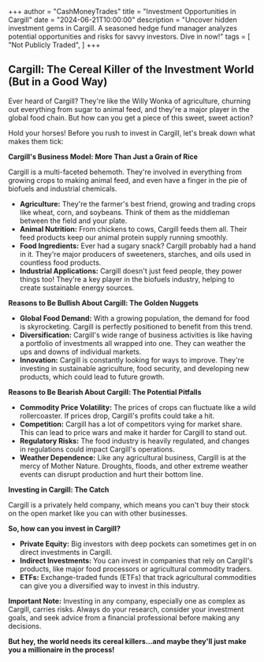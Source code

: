 +++
author = "CashMoneyTrades"
title = "Investment Opportunities in Cargill"
date = "2024-06-21T10:00:00"
description = "Uncover hidden investment gems in Cargill. A seasoned hedge fund manager analyzes potential opportunities and risks for savvy investors.  Dive in now!"
tags = [
    "Not Publicly Traded",
]
+++
        


## Cargill: The Cereal Killer of the Investment World (But in a Good Way)

Ever heard of Cargill? They're like the Willy Wonka of agriculture, churning out everything from sugar to animal feed, and they're a major player in the global food chain. But how can you get a piece of this sweet, sweet action? 

Hold your horses! Before you rush to invest in Cargill, let's break down what makes them tick:

**Cargill's Business Model: More Than Just a Grain of Rice**

Cargill is a multi-faceted behemoth. They're involved in everything from growing crops to making animal feed, and even have a finger in the pie of biofuels and industrial chemicals. 

* **Agriculture:** They're the farmer's best friend, growing and trading crops like wheat, corn, and soybeans. Think of them as the middleman between the field and your plate.
* **Animal Nutrition:** From chickens to cows, Cargill feeds them all. Their feed products keep our animal protein supply running smoothly.
* **Food Ingredients:** Ever had a sugary snack? Cargill probably had a hand in it. They're major producers of sweeteners, starches, and oils used in countless food products.
* **Industrial Applications:**  Cargill doesn't just feed people, they power things too!  They're a key player in the biofuels industry, helping to create sustainable energy sources.

**Reasons to Be Bullish About Cargill: The Golden Nuggets**

* **Global Food Demand:**  With a growing population, the demand for food is skyrocketing. Cargill is perfectly positioned to benefit from this trend.
* **Diversification:** Cargill's wide range of business activities is like having a portfolio of investments all wrapped into one. They can weather the ups and downs of individual markets.
* **Innovation:** Cargill is constantly looking for ways to improve. They're investing in sustainable agriculture, food security, and developing new products, which could lead to future growth.

**Reasons to Be Bearish About Cargill: The Potential Pitfalls**

* **Commodity Price Volatility:**  The prices of crops can fluctuate like a wild rollercoaster. If prices drop, Cargill's profits could take a hit.
* **Competition:** Cargill has a lot of competitors vying for market share. This can lead to price wars and make it harder for Cargill to stand out.
* **Regulatory Risks:**  The food industry is heavily regulated, and changes in regulations could impact Cargill's operations.
* **Weather Dependence:**  Like any agricultural business, Cargill is at the mercy of Mother Nature.  Droughts, floods, and other extreme weather events can disrupt production and hurt their bottom line.

**Investing in Cargill: The Catch**

Cargill is a privately held company, which means you can't buy their stock on the open market like you can with other businesses.  

**So, how can you invest in Cargill?**

* **Private Equity:**  Big investors with deep pockets can sometimes get in on direct investments in Cargill.
* **Indirect Investments:** You can invest in companies that rely on Cargill's products, like major food processors or agricultural commodity traders. 
* **ETFs:** Exchange-traded funds (ETFs) that track agricultural commodities can give you a diversified way to invest in this industry.

**Important Note:** Investing in any company, especially one as complex as Cargill, carries risks. Always do your research, consider your investment goals, and seek advice from a financial professional before making any decisions.

**But hey, the world needs its cereal killers...and maybe they'll just make you a millionaire in the process!** 

        